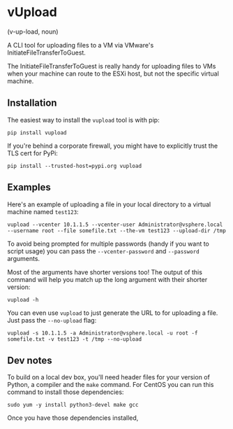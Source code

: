 # vUpload
(v-up-load, noun)

A CLI tool for uploading files to a VM via VMware's InitiateFileTransferToGuest.

The InitiateFileTransferToGuest is really handy for uploading files to VMs
when your machine can route to the ESXi host, but not the specific virtual
machine.


## Installation
The easiest way to install the ``vupload`` tool is with pip:

    pip install vupload

If you're behind a corporate firewall, you might have to explicitly trust the
TLS cert for PyPi:

    pip install --trusted-host=pypi.org vupload

## Examples
Here's an example of uploading a file in your local directory to a virtual machine
named ``test123``:

    vupload --vcenter 10.1.1.5 --vcenter-user Administrator@vsphere.local --username root --file somefile.txt --the-vm test123 --upload-dir /tmp

To avoid being prompted for multiple passwords (handy if you want to script usage)
you can pass the ``--vcenter-password`` and ``--password`` arguments.

Most of the arguments have shorter versions too! The output of this command will
help you match up the long argument with their shorter version:

    vupload -h

You can even use ``vupload`` to just generate the URL to for uploading a file.
Just pass the ``--no-upload`` flag:

    vupload -s 10.1.1.5 -a Administrator@vsphere.local -u root -f somefile.txt -v test123 -t /tmp --no-upload


## Dev notes
To build on a local dev box, you'll need header files for your version of Python,
a compiler and the ``make`` command. For CentOS you can run this command to install
those dependencies:

    sudo yum -y install python3-devel make gcc

Once you have those dependencies installed,
